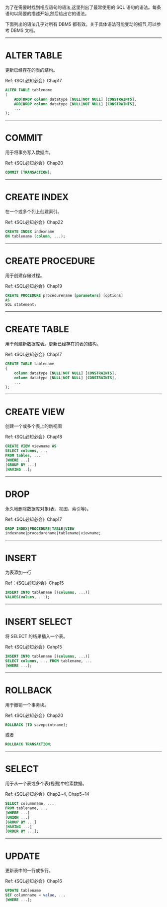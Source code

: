 
为了在需要时找到相应语句的语法,这里列出了最常使用的 SQL 语句的语法。每条语句以简要的描述开始,然后给出它的语法。

下面列出的语法几乎对所有 DBMS 都有效。关于具体语法可能变动的细节,可以参考 DBMS 文档。

---

# ALTER TABLE

更新已经存在的表的结构。

Ref: 《SQL必知必会》Chap17

```sql
ALTER TABLE tablename
(
    ADD|DROP column datatype [NULL|NOT NULL] [CONSTRAINTS],
    ADD|DROP column datatype [NULL|NOT NULL] [CONSTRAINTS],
    ...
);
```

---

# COMMIT

用于将事务写入数据库。

Ref: 《SQL必知必会》Chap20

```sql
COMMIT [TRANSACTION];
```

---

# CREATE INDEX

在一个或多个列上创建索引。

Ref: 《SQL必知必会》Chap22

```sql
CREATE INDEX indexname
ON tablename (column, ...);
```

---

# CREATE PROCEDURE

用于创建存储过程。

Ref: 《SQL必知必会》Chap19

```sql
CREATE PROCEDURE procedurename [parameters] [options]
AS
SQL statement;
```

---

# CREATE TABLE

用于创建新数据库表。更新已经存在的表的结构。

Ref: 《SQL必知必会》Chap17

```sql
CREATE TABLE tablename
{
    column datatype [NULL|NOT NULL] [CONSTRAINTS],
    column datatype [NULL|NOT NULL] [CONSTRAINTS],
    ...
};
```

---

# CREATE VIEW

创建一个或多个表上的新视图

Ref: 《SQL必知必会》Chap18

```sql
CREATE VIEW viewname AS
SELECT columns, ...
FROM tables, ...
[WHERE ...]
[GROUP BY ...]
[HAVING ..];
```

---

# DROP

永久地删除数据库对象(表、视图、索引等)。

Ref: 《SQL必知必会》Chap17

```sql
DROP INDEX|PROCEDURE|TABLE|VIEW
indexname|procedurename|tablename|viewname;
```

---

# INSERT

为表添加一行

Ref：《SQL必知必会》Chap15

```sql
INSERT INTO tablename [(columns, ...)]
VALUES(values, ...);
```

---

# INSERT SELECT

将 SELECT 的结果插入一个表。

Ref: 《SQL必知必会》Cahp15

```sql
INSERT INTO tablename [(columns, ...)]
SELECT columns, ... FROM tablename, ...
[WHERE ...];
```

---

# ROLLBACK

用于撤销一个事务块。

Ref: 《SQL必知必会》Chap20

```sql
ROLLBACK [TO savepointname];
```

或者

```sql
ROLLBACK TRANSACTION;
```

---

# SELECT

用于从一个表或多个表(视图)中检索数据。

Ref: 《SQL必知必会》Chap2~4, Chap5~14

```sql
SELECT columnname, ...
FROM tablename, ...
[WHERE ...]
[UNION ...]
[GROUP BY ...]
[HAVING ...]
[ORDER BY ...];
```

---

# UPDATE

更新表中的一行或多行。

Ref: 《SQL必知必会》Chap16

```sql
UPDATE tablename
SET columnname = value, ...
[WHERE ...];
```
